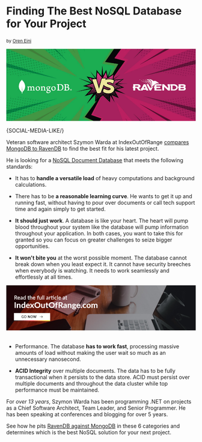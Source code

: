 # Finding The Best NoSQL Database for Your Project
<small>by <a href="mailto:ayende@hibernatingrhinos.com">Oren Eini</a></small>

<div class="article-img figure text-center">
  <img src="images/veteran-software-architect-pits-nosql-database-mongodb-vs-ravendb.jpg" alt="Finding The Best NoSQL Database for Your Project" class="img-responsive img-thumbnail">
</div>

{SOCIAL-MEDIA-LIKE/}<br/>

Veteran software architect Szymon Warda at IndexOutOfRange <a href="https://indexoutofrange.com/RavenDBvsMongoDB" target="_blank" rel="nofollow">compares MongoDB to RavenDB</a> to find the best fit for his latest project.

He is looking for a [NoSQL Document Database](https://ravendb.net/features) that meets the following standards:

- It has to **handle a versatile load** of heavy computations and background calculations.

- There has to be **a reasonable learning curve**. He wants to get it up and running fast, without having to pour over documents or call tech support time and again simply to get started.

- **It should just work**. A database is like your heart. The heart will pump blood throughout your system like the database will pump information throughout your application. In both cases, you want to take this for granted so you can focus on greater challenges to seize bigger opportunities.

- **It won't bite you** at the worst possible moment. The database cannot break down when you least expect it. It cannot have security breeches when everybody is watching. It needs to work seamlessly and effortlessly at all times.


<div class="margin-top">
    <a href="https://indexoutofrange.com/RavenDBvsMongoDB/" target="_blank" rel="nofollow"><img src="images/indexoutofrange.jpg" class="img-responsive m-0-auto" alt="Szymon Warda's MongoDB vs RavenDB article"></a>
</div>
<br/>

- Performance. The database **has to work fast**, processing massive amounts of load without making the user wait so much as an unnecessary nanosecond.

- **ACID Integrity** over multiple documents. The data has to be fully transactional when it persists to the data store. ACID must persist over multiple documents and throughout the data cluster while top performance must be maintained.

For *over 13 years*, Szymon Warda has been programming .NET on projects as a Chief Software Architect, Team Leader, and Senior Programmer. He has been speaking at conferences and blogging for over 5 years.

See how he pits <a href="https://indexoutofrange.com/RavenDBvsMongoDB/" target="_blank" rel="nofollow">RavenDB against MongoDB</a> in these 6 categories and determines which is the best NoSQL solution for your next project.
